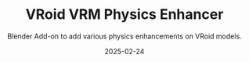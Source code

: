---
title: VRoid VRM Physics Enhancer
subtitle: Blender Add-on to add various physics enhancements on VRoid models.
date: 2025-02-24
time: 20:26
thumbnail: images/vrm_physics_thumb.png
itch_link: https://meringue-rouge.itch.io/vrm-physics-enhancer
github_link: https://github.com/Meringue-Rouge/vrm-physics-enhancer
content: |
  - **This Blender addon easily adds new physics interactions for certain body parts, body jiggle, and a long dress physics adjuster.**
  - このBlenderアドオンは、特定の体のパーツの新しい物理インタラクション、体の揺れ、ロングドレスの物理アジャスタを簡単に追加します。
---